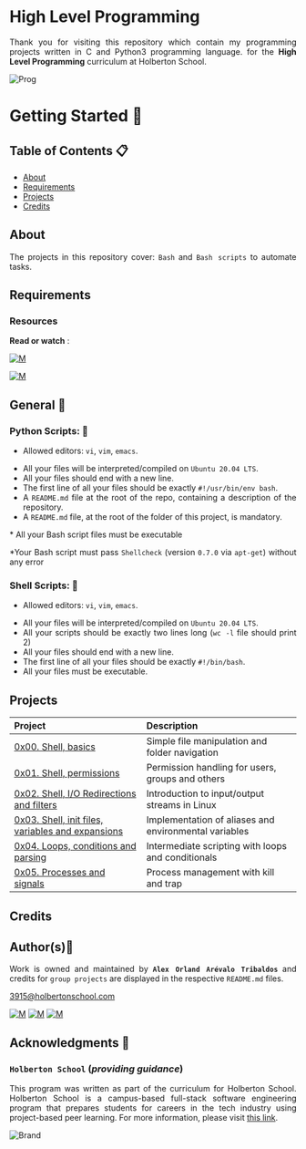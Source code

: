 # High Level Programming
<div style="text-align: justify">

Thank you for visiting this repository which contain my programming projects written in C and Python3 programming language. for the
**High Level Programming** curriculum at Holberton School.

![Prog](http://content.timesjobs.com/img/75447920/Master.jpg)
	
# Getting Started :running:	
<div style="text-align: justify">
	
## Table of Contents :clipboard:
* [About](#about)
* [Requirements](#requirements)
* [Projects](#projects)
* [Credits](#credits)

	
## About
The projects in this repository cover:
`Bash` and `Bash scripts` to automate tasks.

	
## Requirements 

### Resources

**Read or watch** :

[![M](https://upload.wikimedia.org/wikipedia/commons/thumb/2/2f/Google_2015_logo.svg/80px-Google_2015_logo.svg.png)](https://www.google.com.co/search?q=bash+script&rlz=1C2CHBF_esCO923CO923&source=hp&ei=pwIQYvuAAfyMwbkPoL24OA&iflsig=AHkkrS4AAAAAYhAQt8cCgeeiO0t-Ww3a6l2ugBGLWf0B&oq=Bash+&gs_lcp=Cgdnd3Mtd2l6EAEYADIFCAAQgAQyBQgAEIAEMgUIABCABDIFCAAQgAQyBQgAEIAEMgUIABCABDIFCAAQgAQyBQgAEIAEMgUIABCABDIFCAAQgAQ6CwguEIAEEMcBEKMCOgUILhCABDoICC4QgAQQ1AI6CwguEIAEEMcBENEDOg4ILhCABBDHARDRAxDUAlCuEljNIWC5NWgBcAB4AIABcogBgQSSAQMyLjOYAQCgAQGwAQA&sclient=gws-wiz)

[![M](https://upload.wikimedia.org/wikipedia/commons/thumb/e/e1/Logo_of_YouTube_%282015-2017%29.svg/70px-Logo_of_YouTube_%282015-2017%29.svg.png)](https://linuxhint.com/30_bash_script_examples/)

	
## General :page_with_curl:
<div style="text-align: justify">
	
### Python Scripts: :pushpin:
		
* Allowed editors: `vi`, `vim`, `emacs`. </div>
<div style="text-align: justify">

* All your files will be interpreted/compiled on `Ubuntu 20.04 LTS`.
* All your files should end with a new line.
* The first line of all your files should be exactly `#!/usr/bin/env bash`.
* A `README.md` file at the root of the repo, containing a description of the repository.
* A `README.md` file, at the root of the folder of this project, is mandatory.
<div style="text-align: justify">
* All your Bash script files must be executable</div>

<div style="text-align: justify">

*Your Bash script must pass `Shellcheck` (version `0.7.0` via `apt-get`) without any error </div>




### Shell Scripts: :pushpin:
	
* Allowed editors: `vi`, `vim`, `emacs`. </div>
<div style="text-align: justify">
	
* All your files will be interpreted/compiled on `Ubuntu 20.04 LTS`.
* All your scripts should be exactly two lines long (`wc -l` file should print 2)
* All your files should end with a new line.
* The first line of all your files should be exactly `#!/bin/bash`.
* All your files must be executable.
	
## Projects 

| Project | Description |
| :--- | :---|
| [0x00. Shell, basics ](./0x00-shell_basics) | Simple file manipulation and folder navigation |
| [0x01. Shell, permissions ](./0x01-shell_permissions) | Permission handling for users, groups and others |
| [0x02. Shell, I/O Redirections and filters ](./0x02-shell_redirections) | Introduction to input/output streams in Linux |
| [0x03. Shell, init files, variables and expansions ](./0x03-shell_variables_expansions) | Implementation of aliases and environmental variables |
| [0x04. Loops, conditions and parsing ](./0x04-loops_conditions_and_parsing) | Intermediate scripting with loops and conditionals |
| [0x05. Processes and signals ](./0x05-processes_and_signals) | Process management with kill and trap |

## Credits

## Author(s):blue_book:

Work is owned and maintained by 
	**`Alex Orland Arévalo Tribaldos`**  and credits for `group projects` are displayed in the respective `README.md` files.

<3915@holbertonschool.com>
	
[![M](https://upload.wikimedia.org/wikipedia/commons/thumb/9/91/Octicons-mark-github.svg/25px-Octicons-mark-github.svg.png)](https://github.com/Alexoat76)
[![M](https://upload.wikimedia.org/wikipedia/fr/thumb/c/c8/Twitter_Bird.svg/25px-Twitter_Bird.svg.png)](https://twitter.com/aoarevalot)
[![M](https://upload.wikimedia.org/wikipedia/commons/thumb/c/ca/LinkedIn_logo_initials.png/25px-LinkedIn_logo_initials.png)](https://www.linkedin.com/in/Alexoat76/)


## Acknowledgments :mega: 

### **`Holberton School`** (*providing guidance*)
	
This program was written as part of the curriculum for Holberton School.
Holberton School is a campus-based full-stack software engineering program
that prepares students for careers in the tech industry using project-based
peer learning. For more information,  please visit [this link](https://www.holbertonschool.com/).

![Brand](https://assets.website-files.com/6105315644a26f77912a1ada/610540e8b4cd6969794fe673_Holberton_School_logo-04-04.svg)
